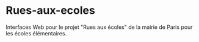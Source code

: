 # Rues-aux-ecoles
Interfaces Web pour le projet "Rues aux écoles" de la mairie de Paris pour les écoles élémentaires.
